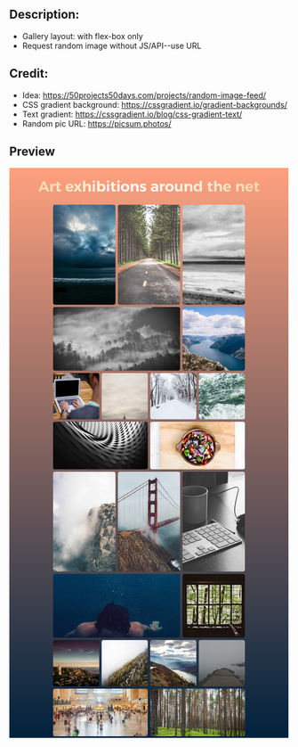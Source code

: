 ## Description:

- Gallery layout: with flex-box only
- Request random image without JS/API--use URL

## Credit:

- Idea: https://50projects50days.com/projects/random-image-feed/
- CSS gradient background: https://cssgradient.io/gradient-backgrounds/
- Text gradient: https://cssgradient.io/blog/css-gradient-text/
- Random pic URL: https://picsum.photos/

## Preview

![Preview screenshot of project](./preview.png)
